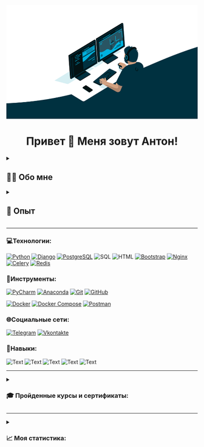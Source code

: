 <br clear="both">

<div align="center">
  <img height="300" width="600" src="images/orig.gif"/>
</div>

<h1 align="center">Привет 👋 Меня зовут Антон!</h1>

[//]: # (___)

[//]: # (<div align="center">)

[//]: # (  <img src="https://visitor-badge.laobi.icu/badge?page_id=hashtagich"/>)

[//]: # (</div>)

<details>
<summary>

<h2 align="left">👩‍💻  Обо мне</h2>

</summary>


Я начинающий Backend разработчик. 
Мой путь в it начался с серии курсов [«Поколение Python»](https://pygen.ru) на платформе [Stepik](https://stepik.org/org/pygen). 
<br>После курсов был промежуток в пару месяцев, где я посвятил себя разработке собственных pet-проектов.
<br>С сентября 2023 по апрель 2024 я изучал разработку с применением Django на курсе Skillfactory.
<br>В настоящий момент мое обучение на курсе завершено и я нахожусь в поисках работы.
<br>Параллельно с поиском работы продолжаю развивать свои навыки в сфере разработки, участвовать в хакатонах и стажировках, работать над реальными проектами/заказами.

</details>

<details>
<summary>

<h2 align="left">📝  Опыт</h2>

</summary>
<br>- Проходил стажировку в компании Кловери с октября по декабрь 2024г. Проект - Кловери Шаг.

<br>- Проходил стажировку в компании Promo-IT с августа по октябрь 2024г. Проект - Backend приложение, которое позволяет Клиентам планировать консультации с различными Специалистами.

<br>- С командой [SUMMER](https://t.me/asvoronkov0) выполнили реальный заказ от [частного Детского сада "Данко"](https://dankokids.com/) с июля по сентябрь 2024г. Проект - лендинг для частного детского сада.

<br>- Участвовал в IT-песочнице с июля по октябрь 2024г в роли backend-разработчика. Проект - Браузерная игра для ЧУЗ «Елизаветинский детский хоспис». Проект разработан в целях более глубокого знакомства аудитории с работой хосписа.

<br>- Участвовал в [мегахакатоне 2.0](https://cloud.mail.ru/public/pdL3/R61reuyAb) с мая по июнь 2024г в роли руководителя разработки продукта и backend-разработчика. Проект - Веб-приложение для малого и среднего бизнеса, где пользователи смогу размещать свои бренды и создавать коллаборации между брендами друг друга.

<br>- Участвовал в [мегахакатоне по лендингам](https://cloud.mail.ru/public/tSs3/G33hgLj4f) с марта по апрель 2024г в роли тимлида и backend-разработчика. Проект - Сайта с информацией о выставках животных из приюта.

<br>- Завершил курс [«Профессия Python-разработчик»](https://skillfactory.ru/python-developer) Skillfactory.


<p align="center">
 <img width="600" src="images/github-snake.svg" alt="snake"/>
</p>

</details>

___
### 💻Технологии:
[![Python](https://img.shields.io/badge/-Python-090909?style=for-the-badge&logo=python&logoColor=47C5FB)](https://www.python.org)
[![Django](https://img.shields.io/badge/-Django-090909?style=for-the-badge&logo=django&logoColor=17952c)](https://pypi.org/project/Django)
[![PostgreSQL](https://img.shields.io/badge/-PostgreSQL-090909?style=for-the-badge&logo=postgresql&logoColor=097CDB)](https://www.postgresql.org)
![SQL](https://img.shields.io/badge/-SQL-090909?style=for-the-badge&logo=sql&logoColor=097CDB)
![HTML](https://img.shields.io/badge/-HTML-090909?style=for-the-badge&logo=HTML&logoColor=703aff)
[![Bootstrap](https://img.shields.io/badge/-Bootstrap-090909?style=for-the-badge&logo=bootstrap&logoColor=703aff)](https://getbootstrap.com/)
[![Nginx](https://img.shields.io/badge/-Nginx-090909?style=for-the-badge&logo=Nginx&logoColor=00FF00)](https://nginx.org/ru/)
[![Celery](https://img.shields.io/badge/-Celery-090909?style=for-the-badge&logo=celery&logoColor=006400)](https://docs.celeryq.dev/en/stable/index.html)
[![Redis](https://img.shields.io/badge/-Redis-090909?style=for-the-badge&logo=redis&logoColor=FF0000)](https://ru.wikipedia.org/wiki/Redis)

### 🔨Инструменты:
[![PyCharm](https://img.shields.io/badge/-pycharm-090909?style=for-the-badge&logo=pycharm&logoColor=e9fd01)](https://www.jetbrains.com/pycharm/download/?section=windows)
[![Anaconda](https://img.shields.io/badge/-anaconda-090909?style=for-the-badge&logo=anaconda&logoColor=17952c)](https://www.anaconda.com/download)
[![Git](https://img.shields.io/badge/-GIT-090909?style=for-the-badge&logo=git&logoColor=ff5169)](https://git-scm.com)
[![GitHub](https://img.shields.io/badge/-GITHUB-090909?style=for-the-badge&logo=github&logoColor=703aff)](https://github.com)

[![Docker](https://img.shields.io/badge/-Docker-090909?style=for-the-badge&logo=docker&logoColor=097CDB)](https://hub.docker.com)
[![Docker Compose](https://img.shields.io/badge/-Docker_compose-090909?style=for-the-badge&logo=docker&logoColor=097CDB)](https://hub.docker.com)
[![Postman](https://img.shields.io/badge/-Postman-090909?style=for-the-badge&logo=postman&logoColor=#FF7F00)](https://www.postman.com/)

### 🌐Социальные сети:
[![Telegram](https://img.shields.io/badge/-Telegram-090909?style=for-the-badge&logo=telegram&logoColor=27A0D9)](https://t.me/BlackMarvel)
[![Vkontakte](https://img.shields.io/badge/-Vkontakte-090909?style=for-the-badge&logo=Vk&logoColor=4F7DB3)](https://vk.com/azaytsev1995)

### 💎Навыки:

![Text](https://img.shields.io/badge/-Проектирование_Баз_данных-090909?style=for-the-badge&logo=&logoColor=27A0D9)
![Text](https://img.shields.io/badge/-Написание_API-090909?style=for-the-badge&logo=&logoColor=27A0D9)
![Text](https://img.shields.io/badge/-Контейнеризация-090909?style=for-the-badge&logo=&logoColor=27A0D9)
![Text](https://img.shields.io/badge/-Написание_документации-090909?style=for-the-badge&logo=&logoColor=27A0D9)
![Text](https://img.shields.io/badge/-Работа_в_команде-090909?style=for-the-badge&logo=&logoColor=27A0D9)
___

<details>
<summary>

<h3 align="left">🎓   Пройденные курсы и сертификаты:</h3>

</summary>

| № | Название курса                                                  | Сертификат                                   |
|---|-----------------------------------------------------------------|----------------------------------------------|
| 1 | "Поколение Python": курс для начинающих                         | https://stepik.org/cert/1557814              |
| 2 | "Поколение Python": курс для продвинутых                        | https://stepik.org/cert/1592376              |
| 3 | "Поколение Python": курс для профессионалов                     | https://stepik.org/cert/1734390              |
| 4 | "Поколение Python": ООП                                         | https://stepik.org/cert/2073407              |
| 5 | Добрый, добрый Python - обучающий курс от Сергея Балакирева     | https://stepik.org/cert/2027182              |
| 6 | Добрый, добрый Python ООП - обучающий курс от Сергея Балакирева | https://stepik.org/cert/2041631              |
| 7 | Skillfactory Профессия Python-разработчик                       | https://cloud.mail.ru/public/xJtc/7RNVMRbMP  |


</details>

___

<details>
<summary>

<h3 align="left">📈 Моя статистика:</h3>

</summary>

###

<div align="center">
  <img src="https://streak-stats.demolab.com?user=hashtagich&locale=en&mode=daily&theme=dark&hide_border=false&border_radius=5&order=3" height="220" alt="streak graph"  />
</div>

###

<div align="center">
  <img src="https://github-readme-stats.vercel.app/api?username=hashtagich&hide_title=false&hide_rank=false&show_icons=true&include_all_commits=true&count_private=true&disable_animations=false&theme=dracula&locale=en&hide_border=false&order=1" height="150" alt="stats graph"  />
  <img src="https://github-readme-stats.vercel.app/api/top-langs?username=hashtagich&locale=en&hide_title=false&layout=compact&card_width=320&langs_count=5&theme=dracula&hide_border=false&order=2" height="150" alt="languages graph"  />
</div>

</details>
